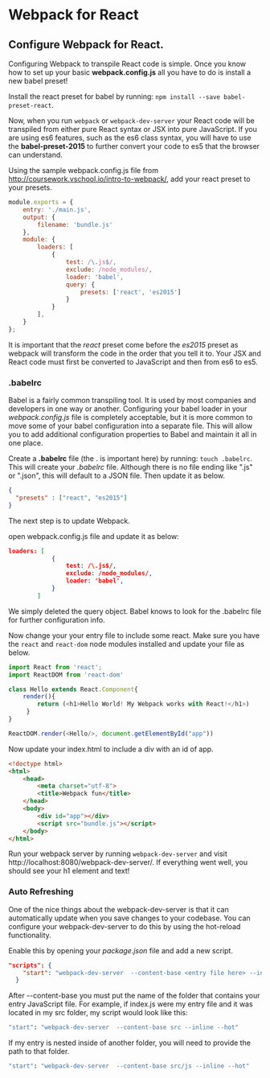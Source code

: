 # Webpack for React

## Configure Webpack for React.

Configuring Webpack to transpile React code is simple. Once you know how to set up your basic **webpack.config.js** all you have to do is install a new babel preset!

Install the react preset for babel by running: `npm install --save babel-preset-react`.

Now, when you run `webpack` or `webpack-dev-server` your React code will be transpiled from either pure React syntax or JSX into pure JavaScript. If you are using es6 features, such as the es6 class syntax, you will have to use the **babel-preset-2015** to further convert your code to es5 that the browser can understand.


Using the sample webpack.config.js file from http://coursework.vschool.io/intro-to-webpack/, add your react preset to 
your presets.

```javascript
module.exports = {  
    entry: './main.js',
    output: {
        filename: 'bundle.js'
    },
    module: {
        loaders: [
            {
                test: /\.js$/,
                exclude: /node_modules/,
                loader: 'babel',
                query: {
                    presets: ['react', 'es2015']
                }
            }
        ],
    }
};
```

It is important that the *react* preset come before the *es2015* preset as webpack will transform the code in the order that you tell it to. Your JSX and React code must first be converted to JavaScript and then from es6 to es5.

### .babelrc  

Babel is a fairly common transpiling tool. It is used by most companies and developers in one way or another. Configuring your babel loader in your *webpack.config.js* file is completely acceptable, but it is more common to move some of your babel configuration into a separate file. This will allow you to add additional configuration properties to Babel and maintain it 
all in one place.

Create a **.babelrc** file (the . is important here) by running: `touch .babelrc`. This will create your *.babelrc* file. Although there is no file ending like ".js" or ".json", this will default to a JSON file. Then update it as below.

```json
{
  "presets" : ["react", "es2015"]
}
```

The next step is to update Webpack.

open webpack.config.js file and update it as below:

```json
loaders: [
            {
                test: /\.js$/,
                exclude: /node_modules/,
                loader: 'babel',
            }
        ]
````

We simply deleted the query object. Babel knows to look for the .babelrc file for further configuration info.

Now change your your entry file to include some react. Make sure you have the `react` and `react-dom` node modules installed 
and update your file as below.

```javascript
import React from 'react';
import ReactDOM from 'react-dom'

class Hello extends React.Component{
    render(){
        return (<h1>Hello World! My Webpack works with React!</h1>) 
     }
}

ReactDOM.render(<Hello/>, document.getElementById("app"))
```

Now update your index.html to include a div with an id of app.

```html
<!doctype html>  
<html>  
    <head>
        <meta charset="utf-8">
        <title>Webpack fun</title>
    </head>
    <body>
        <div id="app"></div>
        <script src="bundle.js"></script>
    </body>
</html> 
```

Run your webpack server by running `webpack-dev-server` and visit http://localhost:8080/webpack-dev-server/. If everything 
went well, you should see your h1 element and text!

### Auto Refreshing  

One of the nice things about the webpack-dev-server is that it can automatically update when you save changes to your 
codebase. You can configure your webpack-dev-server to do this by using the hot-reload functionality.

Enable this by opening your *package.json* file and add a new script.

```json
"scripts": {
    "start": "webpack-dev-server  --content-base <entry file here> --inline --hot"
  }
```

After --content-base you must put the name of the folder that contains your entry JavaScript file. For example, if 
index.js were my entry file and it was located in my src folder, my script would look like this:

```sh
"start": "webpack-dev-server  --content-base src --inline --hot"
```

If my entry is nested inside of another folder, you will need to provide the path to that folder.

```sh
"start": "webpack-dev-server  --content-base src/js --inline --hot"
```
